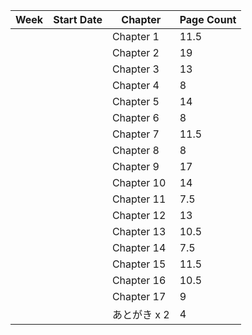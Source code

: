 | Week | Start Date | Chapter | Page Count |
| - | - | - | - |
|  |  | Chapter 1 | 11.5 |
|  |  | Chapter 2 | 19 |
|  |  | Chapter 3 | 13 |
|  |  | Chapter 4 | 8 |
|  |  | Chapter 5 | 14 |
|  |  | Chapter 6 | 8 |
|  |  | Chapter 7  | 11.5 |
|  |  | Chapter 8  | 8 |
|  |  | Chapter 9  | 17 |
|  |  | Chapter 10  | 14 |
|  |  | Chapter 11  | 7.5 |
|  |  | Chapter 12  | 13 |
|  |  | Chapter 13  | 10.5 |
|  |  | Chapter 14  | 7.5 |
|  |  | Chapter 15  | 11.5 |
|  |  | Chapter 16  | 10.5 |
|  |  | Chapter 17  | 9 |
|  |  | あとがき x 2 | 4 |

